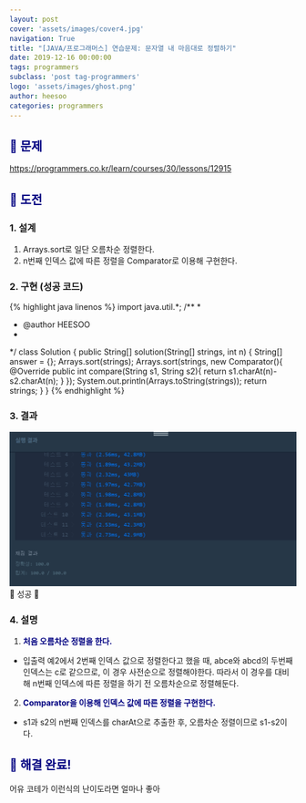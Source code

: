 ```yaml
---
layout: post
cover: 'assets/images/cover4.jpg'
navigation: True
title: "[JAVA/프로그래머스] 연습문제: 문자열 내 마음대로 정렬하기"
date: 2019-12-16 00:00:00
tags: programmers
subclass: 'post tag-programmers'
logo: 'assets/images/ghost.png'
author: heesoo
categories: programmers
---
```

## <span style="color:navy">👀 문제</span>
<https://programmers.co.kr/learn/courses/30/lessons/12915>

## <span style="color:navy">👊 도전</span>

### 1. 설계
1. Arrays.sort로 일단 오름차순 정렬한다.
2. n번째 인덱스 값에 따른 정렬을 Comparator로 이용해 구현한다.

### 2. 구현 (성공 코드)
{% highlight java linenos %}
import java.util.*;
/**
 *
 * @author HEESOO
 *
 */
class Solution {
  public String[] solution(String[] strings, int n) {
      String[] answer = {};
      Arrays.sort(strings);
      Arrays.sort(strings, new Comparator<String>(){
          @Override
          public int compare(String s1, String s2){
              return s1.charAt(n)-s2.charAt(n);
          }
      });
      System.out.println(Arrays.toString(strings));
      return strings;
  }
}
 {% endhighlight %}

### 3. 결과
![실행결과](./assets/images/191216_7.PNG)
🤟 성공 🤟

### 4. 설명
1. **<span style="color:navy">처음 오름차순 정렬을 한다.</span>**
- 입출력 예2에서 2번째 인덱스 값으로 정렬한다고 했을 때, abce와 abcd의 두번째 인덱스는 c로 같으므로, 이 경우 사전순으로 정렬해야한다. 따라서 이 경우를 대비해 n번째 인덱스에 따른 정렬을 하기 전 오름차순으로 정렬해둔다.
2. **<span style="color:navy">Comparator을 이용해 인덱스 값에 따른 정렬을 구현한다.</span>**
- s1과 s2의 n번째 인덱스를 charAt으로 추출한 후, 오름차순 정렬이므로 s1-s2이다.

## <span style="color:navy">👏 해결 완료!</span>
어유 코테가 이런식의 난이도라면 얼마나 좋아
